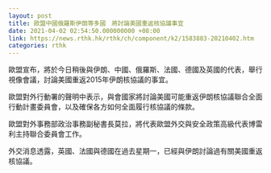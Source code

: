 ```yaml
---
layout: post
title: 歐盟中國俄羅斯伊朗等多國　將討論美國重返核協議事宜
date: 2021-04-02 02:54:50.000000000 +08:00
link: https://news.rthk.hk/rthk/ch/component/k2/1583883-20210402.htm
categories: rthk
---
```


歐盟宣布，將於今日稍後與伊朗、中國、俄羅斯、法國、德國及英國的代表，舉行視像會議，討論美國重返2015年伊朗核協議的事宜。

歐盟對外行動署的聲明中表示，與會國家將討論美國可能重返伊朗核協議聯合全面行動計畫委員會，以及確保各方如何全面履行核協議的條款。

歐盟對外事務部政治事務副秘書長莫拉，將代表歐盟外交與安全政策高級代表博雷利主持聯合委員會工作。

外交消息透露，英國、法國與德國在過去星期一，已經與伊朗討論過有關美國重返核協議。
